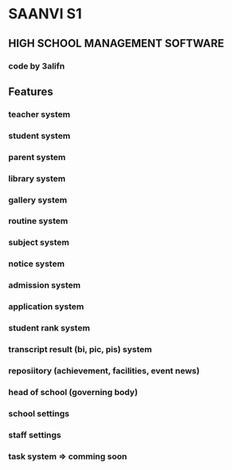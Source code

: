 # SAANVI S1
## HIGH SCHOOL MANAGEMENT SOFTWARE
### code by 3alifn

## Features
### teacher system
### student system
### parent system
### library system
### gallery system
### routine system
### subject system
### notice system
### admission system
### application system
### student rank system
### transcript result (bi, pic, pis) system
### reposiitory (achievement, facilities, event news)
### head of school (governing body)
### school settings
### staff settings
### task system => comming soon

